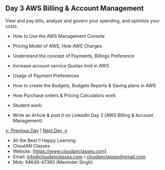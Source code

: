 ## Day 3 AWS Billing & Account Management

View and pay bills, analyze and govern your spending, and optimize your costs.


  - How to Use the AWS Management Console
  - Pricing Model of AWS, How AWS Charges
  - Understand the concept of Payments, Billings Preference
  - Increase account service Quotas limit in AWS
  - Usage of Payment Preferences
  - How to create the Budgets, Budgets Reports & Saving plans in AWS
  - How Purchase orders & Pricing Calculators work


  - Student work:
  - Write an Article & post it on LinkedIn Day 3 (AWS Billing & Account Management)


[← Previous Day](../Day02/README.md) | [Next Day →](../Day04/README.md)


   - All the Best !! Happy Learning
   - CloudAN Classes
   - Website: [https://www.cloudanclasses.com]
   - Email: info@cloudanclasses.com / cloudanclasses@gmail.com
   - Mob: 94649-47360 (Maninder Singh)




